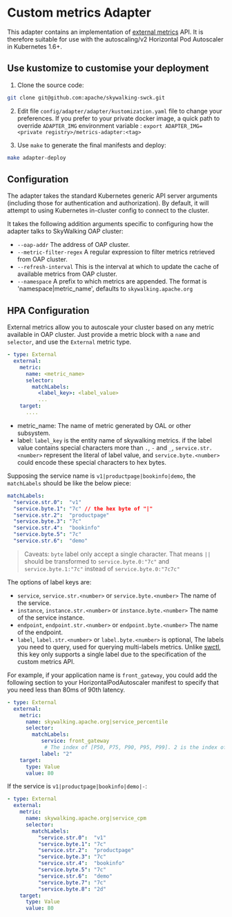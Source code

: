 # Custom metrics Adapter

This adapter contains an implementation of [external metrics](https://github.com/kubernetes/community/blob/master/contributors/design-proposals/instrumentation/external-metrics-api.md)
 API. It is therefore suitable for use with the autoscaling/v2 Horizontal Pod Autoscaler in Kubernetes 1.6+.
 

## Use kustomize to customise your deployment

1. Clone the source code:

```sh
git clone git@github.com:apache/skywalking-swck.git
```

2. Edit file `config/adapter/adapter/kustomization.yaml` file to change your preferences. If you prefer to your private 
 docker image, a quick path to override `ADAPTER_IMG` environment variable : `export ADAPTER_IMG=<private registry>/metrics-adapter:<tag>`

3. Use `make` to generate the final manifests and deploy:

```sh
make adapter-deploy
```

## Configuration

The adapter takes the standard Kubernetes generic API server arguments (including those for authentication and authorization). 
By default, it will attempt to using Kubernetes in-cluster config to connect to the cluster.

It takes the following addition arguments specific to configuring how the adapter talks to SkyWalking OAP cluster:

 * `--oap-addr` The address of OAP cluster.
 * `--metric-filter-regex` A regular expression to filter metrics retrieved from OAP cluster.
 * `--refresh-interval` This is the interval at which to update the cache of available metrics from OAP cluster. 
 * `--namespace` A prefix to which metrics are appended. The format is 'namespace|metric_name', defaults to `skywalking.apache.org`
 
## HPA Configuration

External metrics allow you to autoscale your cluster based on any metric available in OAP cluster. 
 Just provide a metric block with a `name` and `selector`, and use the `External` metric type.
 
```yaml
- type: External
  external:
    metric:
      name: <metric_name>
      selector:
        matchLabels:
          <label_key>: <label_value>
          ...
    target:
      ....
```

 * metric_name: The name of metric generated by OAL or other subsystem.
 * label: `label_key` is the entity name of skywalking metrics. if the label value contains special characters more than
   `.`, `-` and `_`, `service.str.<number>` represent the literal of label value, and `service.byte.<number>` could 
   encode these special characters to hex bytes.
   
Supposing the service name is `v1|productpage|bookinfo|demo`, the `matchLabels` should be like the below piece:

```yaml
matchLabels:
  "service.str.0":  "v1"
  "service.byte.1": "7c" // the hex byte of "|"
  "service.str.2":  "productpage"
  "service.byte.3": "7c"
  "service.str.4":  "bookinfo"
  "service.byte.5": "7c"
  "service.str.6":  "demo"
```

> Caveats: `byte` label only accept a single character. That means `||` should be transformed to `service.byte.0:"7c"`
> and `service.byte.1:"7c"` instead of `service.byte.0:"7c7c"`
  
The options of label keys are:
 * `service`, `service.str.<number>` or `service.byte.<number>` The name of the service.
 * `instance`, `instance.str.<number>` or `instance.byte.<number>` The name of the service instance.
 * `endpoint`, `endpoint.str.<number>` or `endpoint.byte.<number>` The name of the endpoint.
 * `label`, `label.str.<number>` or `label.byte.<number>` is optional, The labels you need to query, used for querying multi-labels metrics. Unlike [swctl](https://github.com/apache/skywalking-cli#metrics-multiple-linear), 
           this key only supports a single label due to the specification of the custom metrics API.

For example, if your application name is `front_gateway`, you could add the following section to 
your HorizontalPodAutoscaler manifest to specify that you need less than 80ms of 90th latency.

```yaml
- type: External
  external:
    metric:
      name: skywalking.apache.org|service_percentile
      selector:
        matchLabels:
           service: front_gateway
            # The index of [P50, P75, P90, P95, P99]. 2 is the index of P90(90%)
           label: "2"
    target:
      type: Value
      value: 80
```

If the service is `v1|productpage|bookinfo|demo|-`:

```yaml
- type: External
  external:
    metric:
      name: skywalking.apache.org|service_cpm
      selector:
        matchLabels:
          "service.str.0":  "v1"
          "service.byte.1": "7c"
          "service.str.2":  "productpage"
          "service.byte.3": "7c"
          "service.str.4":  "bookinfo"
          "service.byte.5": "7c"
          "service.str.6":  "demo"
          "service.byte.7": "7c"
          "service.byte.8": "2d"
    target:
      type: Value
      value: 80
```